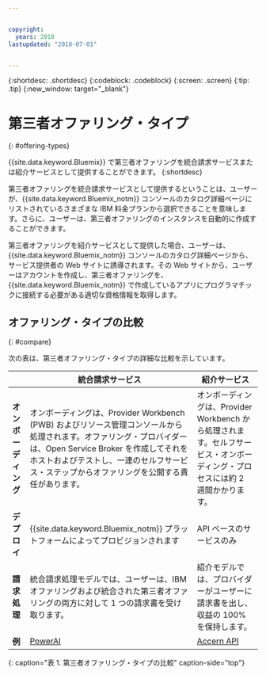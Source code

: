 ```yaml
---


copyright:
  years: 2018
lastupdated: "2018-07-01"


---
```


{:shortdesc: .shortdesc}
{:codeblock: .codeblock}
{:screen: .screen}
{:tip: .tip}
{:new_window: target="_blank"}

# 第三者オファリング・タイプ
{: #offering-types}

{{site.data.keyword.Bluemix}} で第三者オファリングを統合請求サービスまたは紹介サービスとして提供することができます。
{:shortdesc}

第三者オファリングを統合請求サービスとして提供するということは、ユーザーが、{{site.data.keyword.Bluemix_notm}} コンソールのカタログ詳細ページにリストされているさまざまな IBM 料金プランから選択できることを意味します。さらに、ユーザーは、第三者オファリングのインスタンスを自動的に作成することができます。

第三者オファリングを紹介サービスとして提供した場合、ユーザーは、{{site.data.keyword.Bluemix_notm}} コンソールのカタログ詳細ページから、サービス提供者の Web サイトに誘導されます。その Web サイトから、ユーザーはアカウントを作成し、第三者オファリングを、{{site.data.keyword.Bluemix_notm}} で作成しているアプリにプログラマチックに接続する必要がある適切な資格情報を取得します。

## オファリング・タイプの比較
{: #compare}

次の表は、第三者オファリング・タイプの詳細な比較を示しています。

|  | 統合請求サービス  | 紹介サービス |
|---|---|---|
| **オンボーディング** | オンボーディングは、Provider Workbench (PWB) およびリソース管理コンソールから処理されます。オファリング・プロバイダーは、Open Service Broker を作成してそれをホストおよびテストし、一連のセルフサービス・ステップからオファリングを公開する責任があります。| オンボーディングは、Provider Workbench から処理されます。セルフサービス・オンボーディング・プロセスには約 2 週間かかります。|
| **デプロイ** | {{site.data.keyword.Bluemix_notm}} プラットフォームによってプロビジョンされます | API ベースのサービスのみ |
| **請求処理**  |  統合請求処理モデルでは、ユーザーは、IBM オファリングおよび統合された第三者オファリングの両方に対して 1 つの請求書を受け取ります。| 紹介モデルでは、プロバイダーがユーザーに請求書を出し、収益の 100% を保持します。 |
| **例** | [PowerAI](https://console.bluemix.net/catalog/services/powerai) | [Accern API](https://console.bluemix.net/catalog/services/accern-api) |
{: caption="表 1. 第三者オファリング・タイプの比較" caption-side="top"}

